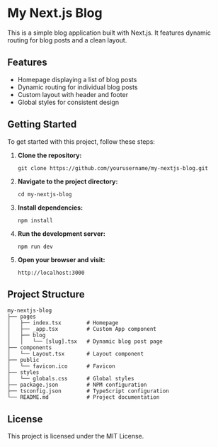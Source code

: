 # My Next.js Blog

This is a simple blog application built with Next.js. It features dynamic routing for blog posts and a clean layout.

## Features

- Homepage displaying a list of blog posts
- Dynamic routing for individual blog posts
- Custom layout with header and footer
- Global styles for consistent design

## Getting Started

To get started with this project, follow these steps:

1. **Clone the repository:**
   ```
   git clone https://github.com/yourusername/my-nextjs-blog.git
   ```

2. **Navigate to the project directory:**
   ```
   cd my-nextjs-blog
   ```

3. **Install dependencies:**
   ```
   npm install
   ```

4. **Run the development server:**
   ```
   npm run dev
   ```

5. **Open your browser and visit:**
   ```
   http://localhost:3000
   ```

## Project Structure

```
my-nextjs-blog
├── pages
│   ├── index.tsx        # Homepage
│   ├── _app.tsx         # Custom App component
│   ├── blog
│   │   └── [slug].tsx   # Dynamic blog post page
├── components
│   └── Layout.tsx       # Layout component
├── public
│   └── favicon.ico      # Favicon
├── styles
│   └── globals.css      # Global styles
├── package.json         # NPM configuration
├── tsconfig.json        # TypeScript configuration
└── README.md            # Project documentation
```

## License

This project is licensed under the MIT License.